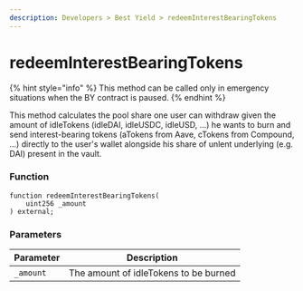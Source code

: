 ```yaml
---
description: Developers > Best Yield > redeemInterestBearingTokens
---
```


# redeemInterestBearingTokens

{% hint style="info" %}
This method can be called only in emergency situations when the BY contract is paused.
{% endhint %}

This method calculates the pool share one user can withdraw given the amount of idleTokens (idleDAI, idleUSDC, idleUSD, ...) he wants to burn and send interest-bearing tokens (aTokens from Aave, cTokens from Compound, ...) directly to the user's wallet alongside his share of unlent underlying (e.g. DAI) present in the vault.

### Function

```solidity
function redeemInterestBearingTokens(
    uint256 _amount
) external;
```

### **Parameters**

| Parameter | Description                           |
| --------- | ------------------------------------- |
| `_amount` | The amount of idleTokens to be burned |
